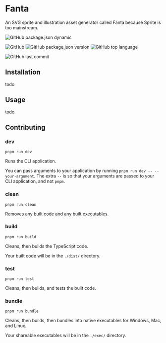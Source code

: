 # Fanta

An SVG sprite and illustration asset generator called Fanta because Sprite is too mainstream.

![GitHub package.json dynamic](https://img.shields.io/github/package-json/keywords/isBatak/fanta.svg?style=flat-square)

![GitHub](https://img.shields.io/github/license/isBatak/fanta.svg?style=flat-square)
![GitHub package.json version](https://img.shields.io/github/package-json/v/isBatak/fanta.svg?style=flat-square)
![GitHub top language](https://img.shields.io/github/languages/top/isBatak/fanta.svg?style=flat-square)

![GitHub last commit](https://img.shields.io/github/last-commit/isBatak/fanta.svg?style=flat-square)

## Installation

todo

## Usage

todo

## Contributing

### **dev**

`pnpm run dev`

Runs the CLI application.

You can pass arguments to your application by running `pnpm run dev -- --your-argument`. The extra `--` is so that your arguments are passed to your CLI application, and not `pnpm`.

### **clean**

`pnpm run clean`

Removes any built code and any built executables.

### **build**

`pnpm run build`

Cleans, then builds the TypeScript code.

Your built code will be in the `./dist/` directory.

### **test**

`pnpm run test`

Cleans, then builds, and tests the built code.

### **bundle**

`pnpm run bundle`

Cleans, then builds, then bundles into native executables for Windows, Mac, and Linux.

Your shareable executables will be in the `./exec/` directory.
